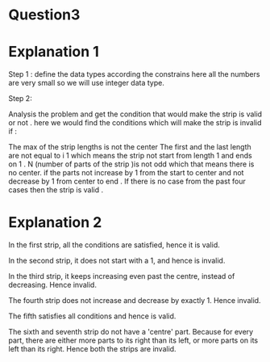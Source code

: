 # Question3
# Explanation 1

Step 1 :
define the data types according the constrains here all the numbers are very small so we will use integer data type.

Step 2:

Analysis the problem and get the condition that would  make the strip is  valid  or not .
here we would find the conditions which will  make the strip is invalid  if  :

The max of the strip lengths is not the center
The first and the last length are not equal to i 1 which means the strip not start from length 1 and ends  on 1 .
N (number of parts of the strip )is not odd which that means there is no center.
if the parts not increase by 1 from the start to center and not decrease by 1 from center to end .
If there is no case from the past four cases then the strip is valid .

# Explanation 2

In the first strip, all the conditions are satisfied, hence it is valid.

In the second strip, it does not start with a 1, and hence is invalid.

In the third strip, it keeps increasing even past the centre, instead of decreasing. Hence invalid.

The fourth strip does not increase and decrease by exactly 1. Hence invalid.

The fifth satisfies all conditions and hence is valid.

The sixth and seventh strip do not have a 'centre' part. Because for every part, there are either more parts to its right than its left, or more parts on its left than its right. Hence both the strips are invalid.
